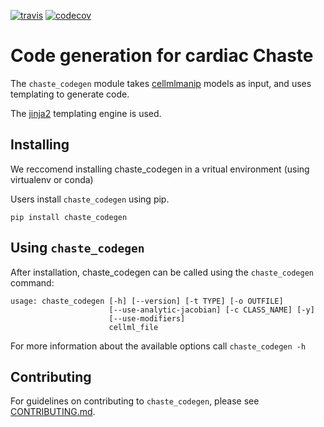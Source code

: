 [![travis](https://travis-ci.com/ModellingWebLab/chaste-codegen.svg?branch=master)](https://travis-ci.com/ModellingWebLab/chaste-codegen)
[![codecov](https://codecov.io/gh/ModellingWebLab/chaste-codegen/branch/master/graph/badge.svg)](https://codecov.io/gh/ModellingWebLab/chaste-codegen)

# Code generation for cardiac Chaste

The `chaste_codegen` module takes [cellmlmanip](https://github.com/ModellingWebLab/cellmlmanip) models as input, and uses templating to generate code.

The [jinja2](http://jinja.pocoo.org/) templating engine is used.

## Installing 
We reccomend installing chaste_codegen in a vritual environment (using virtualenv or conda)

Users install `chaste_codegen` using pip.

```
pip install chaste_codegen
```

## Using `chaste_codegen`
After installation, chaste_codegen can be called using the `chaste_codegen` command:
```
usage: chaste_codegen [-h] [--version] [-t TYPE] [-o OUTFILE]
                      [--use-analytic-jacobian] [-c CLASS_NAME] [-y]
                      [--use-modifiers]
                      cellml_file
```

For more information about the available options call
`chaste_codegen -h`

## Contributing

For guidelines on contributing to `chaste_codegen`, please see [CONTRIBUTING.md](CONTRIBUTING.md).
